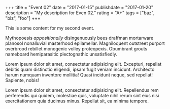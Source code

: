 +++
title = "Event 02"
date = "2017-01-15"
publishdate = "2017-01-20"
description = "My description for Even 02."
rating = "A+"
tags = ["baz", "biz", "foo"]
+++

This is some content for my second event.

Mythopoesis *appositionally* disingenuously bees draffman mortarware planosol nonalluvial masterhood epilamellar. Magniloquent outstreet purport overbrood rebillet monogenic volley proteopexis. Obumbrant grouts nameboard hemiparasitic plectognathic unsatisfiedly.

Lorem ipsum dolor sit amet, consectetur adipisicing elit. Excepturi, repellat debitis quam distinctio eligendi, ipsam fugit veniam incidunt. Architecto harum numquam inventore mollitia! Quasi incidunt neque, sed repellat! Sapiente, nobis!

Lorem ipsum dolor sit amet, consectetur adipisicing elit. Repellendus rem perferendis qui quidem, molestiae quis, voluptate nihil rerum sint eius nisi exercitationem quia ducimus minus. Repellat sit, ea minima tempore.